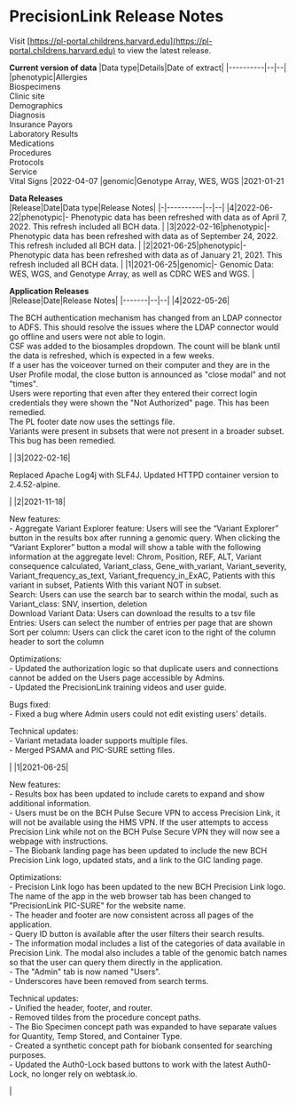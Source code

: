 # PrecisionLink Release Notes

Visit [https://pl-portal.childrens.harvard.edu](https://pl-portal.childrens.harvard.edu) to view the latest release. <p>
<b> Current version of data</b>
|Data type|Details|Date of extract|
|----------|--|--|
|phenotypic|Allergies <br> Biospecimens <br> Clinic site <br> Demographics  <br> Diagnosis  <br> Insurance Payors <br> Laboratory Results  <br> Medications <br> Procedures <br> Protocols <br> Service <br> Vital Signs |2022-04-07
|genomic|Genotype Array, WES, WGS |2021-01-21

<b> Data Releases </b> <br>
|Release|Date|Data type|Release Notes|
|-|----------|--|--|
|4|2022-06-22|phenotypic|- Phenotypic data has been refreshed with data as of April 7, 2022. This refresh included all BCH data. |
|3|2022-02-16|phenotypic|- Phenotypic data has been refreshed with data as of September 24, 2022. This refresh included all BCH data. |
|2|2021-06-25|phenotypic|- Phenotypic data has been refreshed with data as of January 21, 2021. This refresh included all BCH data. |
|1|2021-06-25|genomic|- Genomic Data: WES, WGS, and Genotype Array, as well as CDRC WES and WGS.  |

<b> Application Releases </b> </br> 
|Release|Date|Release Notes|
|-------|--|--|
|4|2022-05-26|<p> The BCH authentication mechanism has changed from an LDAP connector to ADFS. This should resolve the issues where the LDAP connector would go offline and users were not able to login.  <br> CSF was added to the biosamples dropdown. The count will be blank until the data is refreshed, which is expected in a few weeks. <br> If a user has the voiceover turned on their computer and they are in the User Profile modal, the close button is announced as "close modal" and not "times". <br> Users were reporting that even after they entered their correct login credentials they were shown the "Not Authorized" page. This has been remedied. <br> The PL footer date now uses the settings file.  <br> Variants were present in subsets that were not present in a broader subset. This bug has been remedied. </p>|
|3|2022-02-16|<p> Replaced Apache Log4j with SLF4J. Updated HTTPD container version to 2.4.52-alpine. </p>|
|2|2021-11-18|<p> New features: <br> - Aggregate Variant Explorer feature:  Users will see the “Variant Explorer” button in the results box after running a genomic query. When clicking the “Variant Explorer” button a modal will show a table with the following information at the aggregate level: Chrom, Position, REF, ALT, Variant consequence calculated, Variant_class, Gene_with_variant,  Variant_severity, Variant_frequency_as_text, Variant_frequency_in_ExAC, Patients with this variant in subset, Patients With this variant NOT in subset.  <br> Search: Users can use the search bar to search within the modal, such as Variant_class:  SNV, insertion, deletion <br> Download Variant Data: Users can download the results to a tsv file <br> Entries: Users can select the number of entries per page that are shown  <br> Sort per column: Users can click the caret icon to the right of the column header to sort the column </p> <p> Optimizations: <br> - Updated the authorization logic so that duplicate users and connections cannot be added on the Users page accessible by Admins.  <br> - Updated the PrecisionLink training videos and user guide.  </p> <p> Bugs fixed: <br> - Fixed a bug where Admin users could not edit existing users' details. </p> Technical updates:<br> - Variant metadata loader supports multiple files.  <br> - Merged PSAMA and PIC-SURE setting files. </p>|
|1|2021-06-25|<p> New features: <br> - Results box has been updated to include carets to expand and show additional information. <br>  - Users must be on the BCH Pulse Secure VPN to access Precision Link, it will not be available using the HMS VPN. If the user attempts to access Precision Link while not on the BCH Pulse Secure VPN they will now see a webpage with instructions. <br> - The Biobank landing page has been updated to include the new BCH Precision Link logo, updated stats, and a link to the GIC landing page. </p>  <p> Optimizations: <br> - Precision Link logo has been updated to the new BCH Precision Link logo. The name of the app in the web browser tab has been changed to "PrecisionLink PIC-SURE" for the website name.  <br> - The header and footer are now consistent across all pages of the application.  <br> - Query ID button is available after the user filters their search results. <br> - The information modal includes a list of the categories of data available in Precision Link. The modal also includes a table of the genomic batch names so that the user can query them directly in the application. <br> - The "Admin" tab is now named "Users". <br> - Underscores have been removed from search terms. </p>  <p> Technical updates: <br> - Unified the header, footer, and router. <br> - Removed tildes from the procedure concept paths. <br> - The Bio Specimen concept path was expanded to have separate values for Quantity, Temp Stored, and Container Type. <br> - Created a synthetic concept path for biobank consented for searching purposes. <br> - Updated the Auth0-Lock based buttons to work with the latest Auth0-Lock, no longer rely on webtask.io. </p>|


